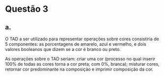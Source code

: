 # Questão 3
## a.

O TAD a ser utilizado para representar operações sobre cores consistiria de 5 componentes: as porcentagens de amarelo, azul e vermelho, e dois valores booleanos que dizem se a cor é branco ou preto. 

As operações sobre o TAD seriam: criar uma cor (processo no qual inserir 100% de todas as cores torna a cor preta; com 0%, branca); misturar cores, retornar cor predominante na composição e imprimir composição da cor.

